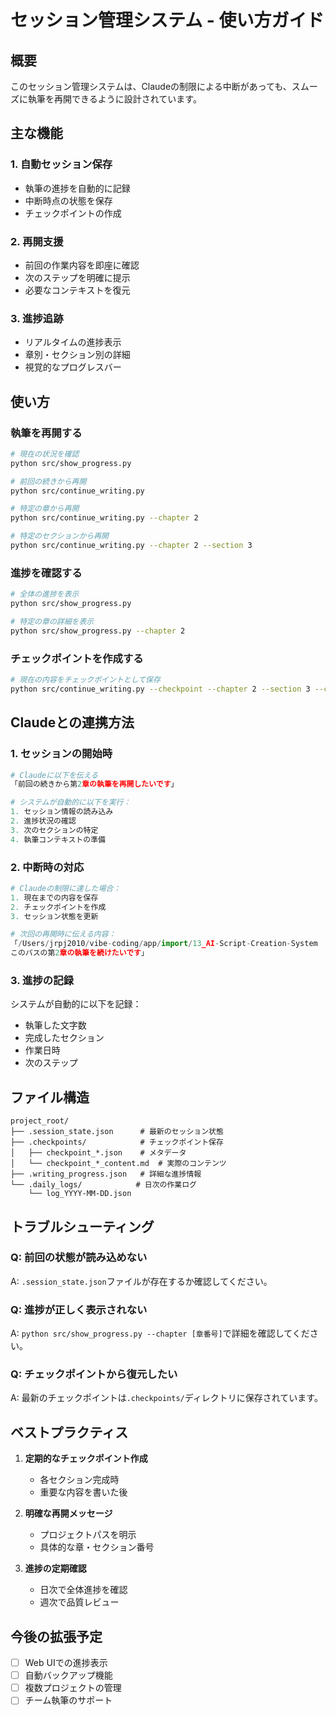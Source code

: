 # セッション管理システム - 使い方ガイド

## 概要

このセッション管理システムは、Claudeの制限による中断があっても、スムーズに執筆を再開できるように設計されています。

## 主な機能

### 1. 自動セッション保存
- 執筆の進捗を自動的に記録
- 中断時点の状態を保存
- チェックポイントの作成

### 2. 再開支援
- 前回の作業内容を即座に確認
- 次のステップを明確に提示
- 必要なコンテキストを復元

### 3. 進捗追跡
- リアルタイムの進捗表示
- 章別・セクション別の詳細
- 視覚的なプログレスバー

## 使い方

### 執筆を再開する

```bash
# 現在の状況を確認
python src/show_progress.py

# 前回の続きから再開
python src/continue_writing.py

# 特定の章から再開
python src/continue_writing.py --chapter 2

# 特定のセクションから再開
python src/continue_writing.py --chapter 2 --section 3
```

### 進捗を確認する

```bash
# 全体の進捗を表示
python src/show_progress.py

# 特定の章の詳細を表示
python src/show_progress.py --chapter 2
```

### チェックポイントを作成する

```bash
# 現在の内容をチェックポイントとして保存
python src/continue_writing.py --checkpoint --chapter 2 --section 3 --content current_content.md
```

## Claudeとの連携方法

### 1. セッションの開始時

```python
# Claudeに以下を伝える
「前回の続きから第2章の執筆を再開したいです」

# システムが自動的に以下を実行：
1. セッション情報の読み込み
2. 進捗状況の確認
3. 次のセクションの特定
4. 執筆コンテキストの準備
```

### 2. 中断時の対応

```python
# Claudeの制限に達した場合：
1. 現在までの内容を保存
2. チェックポイントを作成
3. セッション状態を更新

# 次回の再開時に伝える内容：
「/Users/jrpj2010/vibe-coding/app/import/13_AI-Script-Creation-System
このパスの第2章の執筆を続けたいです」
```

### 3. 進捗の記録

システムが自動的に以下を記録：
- 執筆した文字数
- 完成したセクション
- 作業日時
- 次のステップ

## ファイル構造

```
project_root/
├── .session_state.json      # 最新のセッション状態
├── .checkpoints/            # チェックポイント保存
│   ├── checkpoint_*.json    # メタデータ
│   └── checkpoint_*_content.md  # 実際のコンテンツ
├── .writing_progress.json   # 詳細な進捗情報
└── .daily_logs/            # 日次の作業ログ
    └── log_YYYY-MM-DD.json
```

## トラブルシューティング

### Q: 前回の状態が読み込めない
A: `.session_state.json`ファイルが存在するか確認してください。

### Q: 進捗が正しく表示されない
A: `python src/show_progress.py --chapter [章番号]`で詳細を確認してください。

### Q: チェックポイントから復元したい
A: 最新のチェックポイントは`.checkpoints/`ディレクトリに保存されています。

## ベストプラクティス

1. **定期的なチェックポイント作成**
   - 各セクション完成時
   - 重要な内容を書いた後

2. **明確な再開メッセージ**
   - プロジェクトパスを明示
   - 具体的な章・セクション番号

3. **進捗の定期確認**
   - 日次で全体進捗を確認
   - 週次で品質レビュー

## 今後の拡張予定

- [ ] Web UIでの進捗表示
- [ ] 自動バックアップ機能
- [ ] 複数プロジェクトの管理
- [ ] チーム執筆のサポート